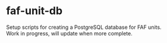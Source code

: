 # faf-unit-db
Setup scripts for creating a PostgreSQL database for FAF units.  
Work in progress, will update when more complete.